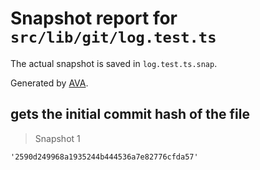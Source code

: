 # Snapshot report for `src/lib/git/log.test.ts`

The actual snapshot is saved in `log.test.ts.snap`.

Generated by [AVA](https://avajs.dev).

## gets the initial commit hash of the file

> Snapshot 1

    '2590d249968a1935244b444536a7e82776cfda57'
